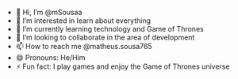 - 👋 Hi, I’m @mSousaa
- 👀 I’m interested in learn about everything
- 🌱 I’m currently learning technology and Game of Thrones
- 💞️ I’m looking to collaborate in the area of development
- 📫 How to reach me @matheus.sousa765
- 😄 Pronouns: He/Him
- ⚡ Fun fact: I play games and enjoy the Game of Thrones universe

<!---
mSousaa/mSousaa is a ✨ special ✨ repository because its `README.md` (this file) appears on your GitHub profile.
You can click the Preview link to take a look at your changes.
--->
